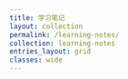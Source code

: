 ```yaml
---
title: 学习笔记
layout: collection
permalink: /learning-notes/
collection: learning-notes
entries_layout: grid
classes: wide
---
```

